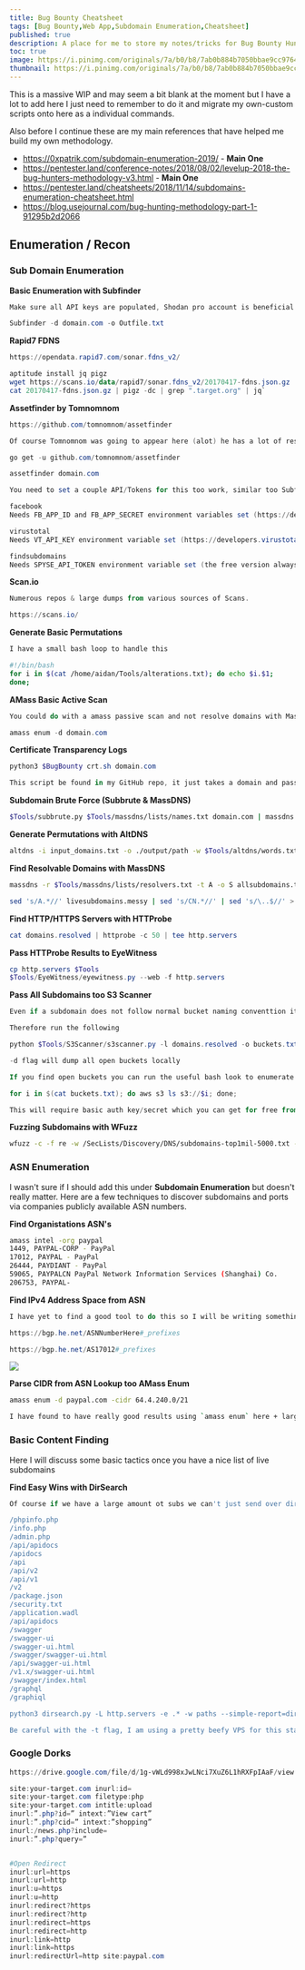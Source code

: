 ```yaml
---
title: Bug Bounty Cheatsheet
tags: [Bug Bounty,Web App,Subdomain Enumeration,Cheatsheet]
published: true
description: A place for me to store my notes/tricks for Bug Bounty Hunting - Big Work in Progress :). 
toc: true
image: https://i.pinimg.com/originals/7a/b0/b8/7ab0b884b7050bbae9cc976409cd5567.png
thumbnail: https://i.pinimg.com/originals/7a/b0/b8/7ab0b884b7050bbae9cc976409cd5567.png
---
```




This is a massive WIP and may seem a bit blank at the moment but I have a lot to add here I just need to remember to do it and migrate my own-custom scripts onto here as a individual commands. 



Also before I continue these are my main references that have helped me build my own methodology.

* https://0xpatrik.com/subdomain-enumeration-2019/ - **Main One**
* https://pentester.land/conference-notes/2018/08/02/levelup-2018-the-bug-hunters-methodology-v3.html - **Main One**
* https://pentester.land/cheatsheets/2018/11/14/subdomains-enumeration-cheatsheet.html
* https://blog.usejournal.com/bug-hunting-methodology-part-1-91295b2d2066

## [](#header-2) Enumeration / Recon

### [](#header-3) Sub Domain Enumeration

**Basic Enumeration with Subfinder**

```powershell
Make sure all API keys are populated, Shodan pro account is beneficial :) 

Subfinder -d domain.com -o Outfile.txt
```



**Rapid7 FDNS**

```powershell
https://opendata.rapid7.com/sonar.fdns_v2/

aptitude install jq pigz
wget https://scans.io/data/rapid7/sonar.fdns_v2/20170417-fdns.json.gz
cat 20170417-fdns.json.gz | pigz -dc | grep ".target.org" | jq`
```



**Assetfinder by Tomnomnom**

```powershell
https://github.com/tomnomnom/assetfinder

Of course Tomnomnom was going to appear here (alot) he has a lot of resources for BugBounty and assetfinder is an awesome place to start for easy wins

go get -u github.com/tomnomnom/assetfinder

assetfinder domain.com

You need to set a couple API/Tokens for this too work, similar too Subfinder

facebook
Needs FB_APP_ID and FB_APP_SECRET environment variables set (https://developers.facebook.com/)

virustotal
Needs VT_API_KEY environment variable set (https://developers.virustotal.com/reference)

findsubdomains
Needs SPYSE_API_TOKEN environment variable set (the free version always gives the first response page, and you also get "25 unlimited requests") — (https://spyse.com/apidocs)

```



**Scan.io**

```powershell
Numerous repos & large dumps from various sources of Scans.

https://scans.io/
```





**Generate Basic Permutations**

```bash
I have a small bash loop to handle this 

#!/bin/bash
for i in $(cat /home/aidan/Tools/alterations.txt); do echo $i.$1; 
done;
```



**AMass Basic Active Scan**

```powershell
You could do with a amass passive scan and not resolve domains with MassDNS later but I usually just go with active :) 

amass enum -d domain.com
```



**Certificate Transparency Logs**

```powershell
python3 $BugBounty crt.sh domain.com

This script be found in my GitHub repo, it just takes a domain and passes it to crt.sh and aggerates the output. 
```



**Subdomain Brute Force (Subbrute & MassDNS)**

```bash
$Tools/subbrute.py $Tools/massdns/lists/names.txt domain.com | massdns -r $Tools/massdns/lists/resolvers.txt -t A -a -o -w massdns_output.txt -
```



**Generate Permutations with AltDNS**

```bash
altdns -i input_domains.txt -o ./output/path -w $Tools/altdns/words.txt
```



**Find Resolvable Domains with MassDNS**

```bash
massdns -r $Tools/massdns/lists/resolvers.txt -t A -o S allsubdomains.txt -w livesubdomains.messy

sed 's/A.*//' livesubdomains.messy | sed 's/CN.*//' | sed 's/\..$//' > domains.resolved
```



**Find HTTP/HTTPS Servers with HTTProbe**

```powershell
cat domains.resolved | httprobe -c 50 | tee http.servers
```



**Pass HTTProbe Results to EyeWitness**

```powershell
cp http.servers $Tools
$Tools/EyeWitness/eyewitness.py --web -f http.servers
```



**Pass All Subdomains too S3 Scanner**

```powershell
Even if a subdomain does not follow normal bucket naming conventtion it may be resolving to an unsecured one. 

Therefore run the following

python $Tools/S3Scanner/s3scanner.py -l domains.resolved -o buckets.txt

-d flag will dump all open buckets locally

If you find open buckets you can run the useful bash look to enumerate content

for i in $(cat buckets.txt); do aws s3 ls s3://$i; done;

This will require basic auth key/secret which you can get for free from AWS
```





**Fuzzing Subdomains with WFuzz**

```bash
wfuzz -c -f re -w /SecLists/Discovery/DNS/subdomains-top1mil-5000.txt -u "http://domain.htb" -H "Host: FUZZ.domain.htb" --hh 311\
```



### [](#header-3) ASN Enumeration

I wasn't sure if I should add this under **Subdomain Enumeration** but doesn't really matter. Here are a few techniques to discover subdomains and ports via companies publicly available ASN numbers. 



**Find Organistations ASN's**

```bash
amass intel -org paypal
1449, PAYPAL-CORP - PayPal
17012, PAYPAL - PayPal
26444, PAYDIANT - PayPal
59065, PAYPALCN PayPal Network Information Services (Shanghai) Co.
206753, PAYPAL-
```



**Find IPv4 Address Space from ASN**

```powershell
I have yet to find a good tool to do this so I will be writing something in Go very shortly, but in the meantime you can simple visit 

https://bgp.he.net/ASNNumberHere#_prefixes

https://bgp.he.net/AS17012#_prefixes
```

<img src="http://i.imgur.com/ydjR8W9.png"></img>



**Parse CIDR from ASN Lookup too AMass Enum**

```bash
amass enum -d paypal.com -cidr 64.4.240.0/21

I have found to have really good results using `amass enum` here + large CIDR range however sometimes these can be false positives/dead hosts so remember to verifiy with MassDNS if they are live.
```





### [](#header-3) Basic Content Finding

Here I will discuss some basic tactics once you have a nice list of live subdomains



**Find Easy Wins with DirSearch**

```powershell
Of course if we have a large amount ot subs we can't just send over directory-list-2.3medium so I typically use this small list against all the subdomains and (or) ip ranges from ASN lookups. 

/phpinfo.php
/info.php
/admin.php
/api/apidocs
/apidocs
/api
/api/v2
/api/v1
/v2
/package.json
/security.txt
/application.wadl
/api/apidocs
/swagger
/swagger-ui
/swagger-ui.html
/swagger/swagger-ui.html
/api/swagger-ui.html
/v1.x/swagger-ui.html
/swagger/index.html
/graphql
/graphiql

python3 dirsearch.py -L http.servers -e .* -w paths --simple-report=dirsearch.paypal -t 50 

Be careful with the -t flag, I am using a pretty beefy VPS for this stage :) 
```





### [](#header-3) Google Dorks

```powershell
https://drive.google.com/file/d/1g-vWLd998xJwLNci7XuZ6L1hRXFpIAaF/view

site:your-target.com inurl:id=
site:your-target.com filetype:php
site:your-target.com intitle:upload
inurl:”.php?id=” intext:”View cart”
inurl:”.php?cid=” intext:”shopping”
inurl:/news.php?include=
inurl:”.php?query=”


#Open Redirect
inurl:url=https
inurl:url=http
inurl:u=https
inurl:u=http
inurl:redirect?https
inurl:redirect?http
inurl:redirect=https
inurl:redirect=http
inurl:link=http
inurl:link=https
inurl:redirectUrl=http site:paypal.com
```

